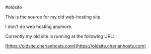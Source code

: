 #oldsite

This is the source for my old web-hosting site.  

I don't do web hosting anymore.

Currently my old site is running at the following URL: 

[https://oldsite.cherianhosts.com](https://oldsite.cherianhosts.com)

